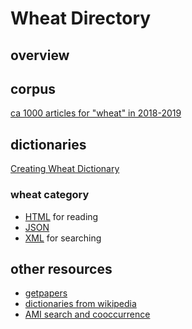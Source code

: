 # Wheat Directory

## overview

## corpus
[ca 1000 articles for "wheat" in 2018-2019](corpus/)

## dictionaries 
[Creating Wheat Dictionary](CreatingWheatDictionary.md)

### wheat category
* [HTML](misc/wheat_category.html) for reading
* [JSON](misc/wheat_category.json)
* [XML](misc/wheat_category.xml) for searching


## other resources
* [getpapers](1_getpapers_retrival_wheat.md)
* [dictionaries from wikipedia](2_wheat_dictionaries_using_wikipage_wikicat.md)
* [AMI search and cooccurrence](3_ami_cooccur_search_dictionaries.md)
